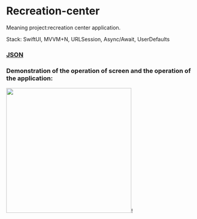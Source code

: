 # Recreation-center

Meaning project:recreation center application.

Stack: SwiftUI, MVVM+N, URLSession, Async/Await, UserDefaults

### [JSON](https://rsttur.ru/api/base-app/map)

### Demonstration of the operation of screen and the operation of the application:

<img width="334" src="https://user-images.githubusercontent.com/110721351/236854269-f5b07277-9ca8-405b-a827-b961229ae246.gif">! 
